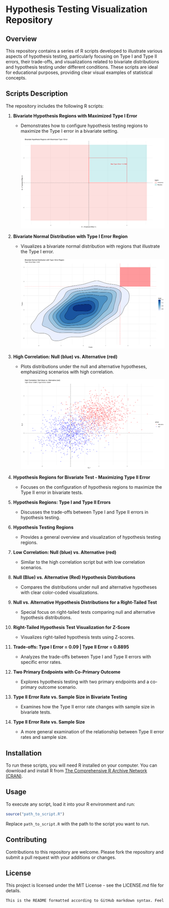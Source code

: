 # Hypothesis Testing Visualization Repository

## Overview

This repository contains a series of R scripts developed to illustrate various aspects of hypothesis testing, particularly focusing on Type I and Type II errors, their trade-offs, and visualizations related to bivariate distributions and hypothesis testing under different conditions. These scripts are ideal for educational purposes, providing clear visual examples of statistical concepts.

## Scripts Description

The repository includes the following R scripts:

1. **Bivariate Hypothesis Regions with Maximized Type I Error**
   - Demonstrates how to configure hypothesis testing regions to maximize the Type I error in a bivariate setting.
  
     ![Bivariate_Hypothesis_Regions_with_Maximized_Type_I_Error](Image/Bivariate_Hypothesis_Regions_with_Maximized_Type_I_Error.png)

2. **Bivariate Normal Distribution with Type I Error Region**
   - Visualizes a bivariate normal distribution with regions that illustrate the Type I error.

     ![Bivariate_Normal_Distribution_with_Type_I_Error_Region](Image/Bivariate_Normal_Distribution_with_Type_I_Error_Region.png)

3. **High Correlation: Null (blue) vs. Alternative (red)**
   - Plots distributions under the null and alternative hypotheses, emphasizing scenarios with high correlation.
  
     ![High_Correlation_Null_(blue)_vs_Alternative_(red)](Image/High_Correlation_Null_(blue)_vs_Alternative_(red).png)

4. **Hypothesis Regions for Bivariate Test - Maximizing Type II Error**
   - Focuses on the configuration of hypothesis regions to maximize the Type II error in bivariate tests.
  
     

5. **Hypothesis Regions: Type I and Type II Errors**
   - Discusses the trade-offs between Type I and Type II errors in hypothesis testing.

6. **Hypothesis Testing Regions**
   - Provides a general overview and visualization of hypothesis testing regions.

7. **Low Correlation: Null (blue) vs. Alternative (red)**
   - Similar to the high correlation script but with low correlation scenarios.

8. **Null (Blue) vs. Alternative (Red) Hypothesis Distributions**
   - Compares the distributions under null and alternative hypotheses with clear color-coded visualizations.

9. **Null vs. Alternative Hypothesis Distributions for a Right-Tailed Test**
   - Special focus on right-tailed tests comparing null and alternative hypothesis distributions.

10. **Right-Tailed Hypothesis Test Visualization for Z-Score**
    - Visualizes right-tailed hypothesis tests using Z-scores.

11. **Trade-offs: Type I Error = 0.09 | Type II Error = 0.8895**
    - Analyzes the trade-offs between Type I and Type II errors with specific error rates.

12. **Two Primary Endpoints with Co-Primary Outcome**
    - Explores hypothesis testing with two primary endpoints and a co-primary outcome scenario.

13. **Type II Error Rate vs. Sample Size in Bivariate Testing**
    - Examines how the Type II error rate changes with sample size in bivariate tests.

14. **Type II Error Rate vs. Sample Size**
    - A more general examination of the relationship between Type II error rates and sample size.

## Installation

To run these scripts, you will need R installed on your computer. You can download and install R from [The Comprehensive R Archive Network (CRAN)](https://cran.r-project.org/mirrors.html).

## Usage

To execute any script, load it into your R environment and run:

```r
source("path_to_script.R")
```

Replace `path_to_script.R` with the path to the script you want to run.

## Contributing

Contributions to this repository are welcome. Please fork the repository and submit a pull request with your additions or changes.

## License

This project is licensed under the MIT License - see the LICENSE.md file for details.

```r
This is the README formatted according to GitHub markdown syntax. Feel free to further adjust any sections to fit the specific details of your repository.
```

